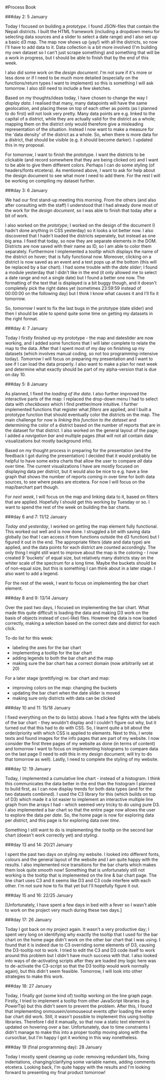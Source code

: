 #Process Book

###day 2: 5 January

Today I focused on building a _prototype_. I found JSON-files that contain the Nepali districts. I built the HTML framework (including a dropdown menu for selecting data sources and a slider to select a date range) and I also set up a basic d3 map. The map now shows up (yay!) with all the districts, so now I'll have to add data to it. Data collection is a bit more involved (I'm building my own dataset so I can't just scrape something) and something that will be a work in progress, but I should be able to finish that by the end of this week. 

I also did some work on the _design document_. I'm not sure if it's more or less done or if I need to be much more detailed (especially on the functions/return types I want to implement) so this is something I will ask tomorrow. I also still need to include a few sketches.

Based on my thoughts/ideas today, I have chosen to change the way I _display data_. I realised that many, many datapoints will have the same geolocation, and placing these on top of each other as points (as I planned to do first) will not look very pretty. Many data points are e.g. linked to the capital of a district, while they are actually valid for the district as a whole; mapping them on the district only would therefore give a misleading representation of the situation. Instead I now want to make a measure for the 'data density' of the district as a whole. So, when there is more data for a district, that should be visible (e.g. it should become darker). I updated this in my proposal. 

For _tomorrow_, I want to finish the prototype. I want the districts to be clickable (and record somewhere that they are being clicked on) and I want to be able to give them different colors. Perhaps I can do some styling (of headers/fonts etcetera). As mentioned above, I want to ask for help about the design document to see what more I need to add there. For the rest I will be working on compiling my dataset further. 


###day 3: 6 January

We had our first stand-up meeting this morning. From the others (and also after consulting with the staff) I understood that I had already done most of the work for the _design document_, so I was able to finish that today after a bit of work.
 
I also worked on the _prototype_; I worked on the design of the document (I hadn't done anything in CSS yesterday) so it looks a lot better now. I also discovered that I hadn't loaded the districts seperately, but instead as one big area. I fixed that today, so now they are separate elements in the DOM. Districts are now saved with their name as ID, so I am able to color them separately. Furthermore I implemented a _tooltip_ which displays the name of the district on hover; that is fully functional now. Moreover, clicking on a district is now saved as an event and a text pops up at the bottom (this will be replaced by a bar chart).  I had some trouble with the _date slider_; I found a module yesterday that I didn't like in the end (it only allowed me to select a date range and not a single date) but I found a better one now. The formatting of the text that is displayed is a bit buggy though, and it doesn't completely pick the right dates yet (sometimes 23:59:59 instead of 00:00:00 on the following day) but I think I know what causes it and I'll fix it tomorrow. 

So, _tomorrow_ I want to fix the last bugs in the prototype (date slider) and then I should be able to spend quite some time on getting my datasets in the right format. 


###day 4: 7 January

Today I firstly finished up my prototype - the map and dateslider are now working, and I added some functions that I will later complete to relate the map to the data. After that I spent most of my day on finishing up my datasets (which involves manual coding, so not too programming-intensive today). _Tomorrow_ I will focus on preparing my presentation and I want to see if I can load the data properly. I also want to make a plan for next week and determine what exactly should be part of my alpha-version that is due on day 10. 


###day 5: 8 January

As planned, I fixed the _loading of the data_. I also further improved the interactive parts of the map: I replaced the drop-down menu I had to select data with _checkboxes_ which I find prettier/more intuitive. I further implemented functions that register what _filters_ are applied, and I built a prototype function that should eventually color the districts on the map. The main challenge for now is _linking this function to the dataset_ and determining the color of a district based on the number of reports that are in the dataset for that district. I also worked on the general layout of the page; I added a _navigation bar_ and multiple pages (that will not all contain data visualizations but mostly background info). 

Based on my thought process in preparing for the presentation (and the feedback I got during the presentation) I decided that it would probably be helpful to have some extra charts that allow the user to compare _all_ data over time. The current visualizations I have are mostly focused on displaying data per district, but it would also be nice to e.g. have a line graph that shows the number of reports coming in over time for both data sources, to see where peaks are etcetera. For now I will focus on the map/barchart part though.

For _next week_, I will focus on the map and linking data to it, based on filters that are applied. Hopefully I should get this working by Tuesday or so. I want to spend the rest of the week on building the bar charts. 

###day 6 and 7: 11/12 January

_Today and yesterday_, I worked on getting the map element fully functional. This worked out well and is now done. I struggled a bit with saving data globally (so that I can access it from functions outside the d3 function) but I figured it out in the end. The appropriate filters (date and data type) are applied, and the data points for each district are counted accordingly. The only thing I might still want to improve about the map is the coloring - I now created 9 'buckets' of equal size, but relatively many districts stay on the whiter scale of the spectrum for a long time. Maybe the buckets should be of non-equal size, but this is something I can think about in a later stage. I also want to add a legend.

For the rest of the week, I want to focus on implementing the bar chart element. 

###day 8 and 9: 13/14 January

Over the past two days, I focused on implementing the bar chart. What made this quite difficult is loading the data and making D3 work on the basis of objects instead of csv(-like) files. However the data is now loaded correctly, making a selection based on the correct date and district for each click.

To-do list for this week:
- labeling the axes for the bar chart
- implementing a tooltip for the bar chart
- adding legends to both the bar chart and the map
- making sure the bar chart has a correct domain (now arbitrarily set at 20) 

For a later stage (prettifying) re. bar chart and map: 
- improving colors on the map: changing the buckets
- updating the bar chart when the date slider is moved
- making sure only districts with data can be clicked

###day 10 and 11: 15/18 January

I fixed everything on the to do list(s) above. I had a few fights with the labels of the bar chart - they wouldn't display and I couldn't figure out why, but it turned out that this had to do with CSS. So, I learnt quite a bit about the order/priority with which CSS is applied to elements. Next to this, I wrote texts and found images for the info pages that are part of my website. I now consider the first three pages of my website as done (in terms of content) and tomorrow I want to focus on implementing histograms to compare data on the last page (I need to edit this in my design document; will try to do that tomorrow as well). Lastly, I need to complete the styling of my website.

###day 12: 19 January

Today, I implemented a cumulative line chart - instead of a histogram. I think this communicates the data better in the end than the histogram I planned to build first, as I can now display trends for both data types (and for the two datasets combined). I used the C3 library for this (which builds on top of D3) which made it a lot easier to implement an interactive multiple line graph from the arrays I had - which seemed very tricky to do using pure D3. I also implemented a bar chart so that the entire page now allows the user to explore the data per _date_. So, the home page is now for exploring data per _district_, and this page is for exploring data over _time_.

Something I still want to do is implementing the _tooltip_ on the second bar chart (doesn't work correctly yet) and _styling_.


###day 13 and 14: 20/21 January

I spent the past two days on styling my website. I looked into different fonts, colours and the general layout of the website and I am quite happy with the results. I also implemented nice transitions for the bar charts which makes them look quite smooth now! Something that is unfortunately still not working is the tooltip that is implemented on the line & bar chart page. The line chart uses C3 and it seems like D3 and C3 code interfere with each other. I'm not sure how to fix that yet but I'll hopefully figure it out.

###day 15 and 16: 22/25 January

[Unfortunately, I have spent a few days in bed with a fever so I wasn't able to work on the project very much during these two days.] 

###day 17: 26 January

Today I got back on my project again. It wasn't a very productive day; I spent very long on identifying why exactly the tooltip that I used for the bar chart on the home page didn't work on the other bar chart that I was using. I found that it is indeed due to C3 overriding some elements of D3, causing the D3-tooltip not to work. I tried to edit the C3 and D3 code itself to work around this problem but I didn't have much success with that. I also looked into ways of de-activating scripts after they are loaded (my logic here was to de-activate the C3-script so that the D3 tooltip would work normally again), but this didn't seem feasible. Tomorrow, I will look into other strategies to make this work. 

###day 18: 27 January

Today, I finally got (some kind of) tooltip working on the line graph page. Firstly, I tried to implement a tooltip from other JavaScript libraries (e.g. PowerTip) but this didn't seem to prevent the problem. After this, I found that implementing onmousein/onmouseout events _after_ loading the entire bar chart did work. Still, it wasn't possible to implement this using tooltip libraries. Therefore I did it manually, so that now a static text element is updated on hovering over a bar. Unfortunately, due to time constraints I didn't manage to make this into a proper tooltip moving along with the cursor/bar, but I'm happy I got it working in this way nonetheless. 

###day 19 (final programming day): 28 January

Today I mostly spent cleaning up code: removing redundant bits, fixing indentations, changing/clarifying some variable names, adding comments etcetera. Looking back, I'm quite happy with the results and I'm looking forward to presenting my final product tomorrow!